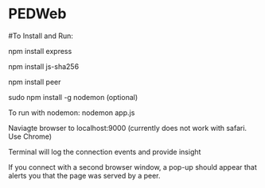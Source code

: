 # PEDWeb



#To Install and Run:

npm install express

npm install js-sha256

npm install peer

sudo npm install -g nodemon (optional)


To run with nodemon: nodemon app.js

Naviagte browser to localhost:9000 (currently does not work with safari. Use Chrome)



Terminal will log the connection events and provide insight

If you connect with a second browser window, a pop-up should appear that alerts you that the page was served by a peer.